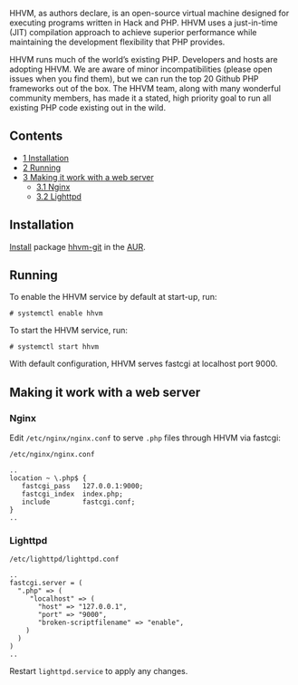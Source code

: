 HHVM, as authors declare, is an open-source virtual machine designed for executing programs written in Hack and PHP. HHVM uses a just-in-time (JIT) compilation approach to achieve superior performance while maintaining the development flexibility that PHP provides.

HHVM runs much of the world’s existing PHP. Developers and hosts are adopting HHVM. We are aware of minor incompatibilities (please open issues when you find them), but we can run the top 20 Github PHP frameworks out of the box. The HHVM team, along with many wonderful community members, has made it a stated, high priority goal to run all existing PHP code existing out in the wild.

## Contents

*   [1 Installation](#Installation)
*   [2 Running](#Running)
*   [3 Making it work with a web server](#Making_it_work_with_a_web_server)
    *   [3.1 Nginx](#Nginx)
    *   [3.2 Lighttpd](#Lighttpd)

## Installation

[Install](/index.php/Install "Install") package [hhvm-git](https://aur.archlinux.org/packages/hhvm-git/) in the [AUR](/index.php/AUR "AUR").

## Running

To enable the HHVM service by default at start-up, run:

```
# systemctl enable hhvm

```

To start the HHVM service, run:

```
# systemctl start hhvm

```

With default configuration, HHVM serves fastcgi at localhost port 9000.

## Making it work with a web server

### Nginx

Edit `/etc/nginx/nginx.conf` to serve `.php` files through HHVM via fastcgi:

 `/etc/nginx/nginx.conf` 
```
..
location ~ \.php$ {
   fastcgi_pass   127.0.0.1:9000;
   fastcgi_index  index.php;
   include        fastcgi.conf;
}
..

```

### Lighttpd

 `/etc/lighttpd/lighttpd.conf` 
```
..
fastcgi.server = (
  ".php" => (
     "localhost" => (
       "host" => "127.0.0.1",
       "port" => "9000",
       "broken-scriptfilename" => "enable",
    )
  )
)
..

```

Restart `lighttpd.service` to apply any changes.